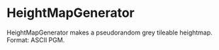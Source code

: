 # HeightMapGenerator
HeightMapGenerator makes a pseudorandom grey tileable heightmap.
Format: ASCII PGM.
